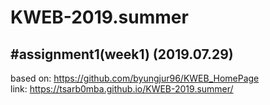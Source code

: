 # KWEB-2019.summer

#assignment1(week1)  (2019.07.29)
------
based on: https://github.com/byungjur96/KWEB_HomePage<br>
link: https://tsarb0mba.github.io/KWEB-2019.summer/
